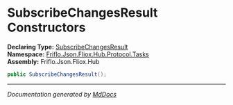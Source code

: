 ﻿<!--  
  <auto-generated>   
    The contents of this file were generated by a tool.  
    Changes to this file may be list if the file is regenerated  
  </auto-generated>   
-->

# SubscribeChangesResult Constructors

**Declaring Type:** [SubscribeChangesResult](../index.md)  
**Namespace:** [Friflo.Json.Fliox.Hub.Protocol.Tasks](../../index.md)  
**Assembly:** Friflo.Json.Fliox.Hub

```csharp
public SubscribeChangesResult();
```
___

*Documentation generated by [MdDocs](https://github.com/ap0llo/mddocs)*
